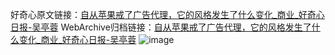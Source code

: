 好奇心原文链接：[自从苹果戒了广告代理，它的风格发生了什么变化_商业_好奇心日报-吴亭蓉](https://www.qdaily.com/articles/1585.html)
WebArchive归档链接：[自从苹果戒了广告代理，它的风格发生了什么变化_商业_好奇心日报-吴亭蓉](http://web.archive.org/web/20190623145928/https://www.qdaily.com/articles/1585.html)
![image](http://ww3.sinaimg.cn/large/007d5XDply1g3v4fzqk25j30u03q3e81)